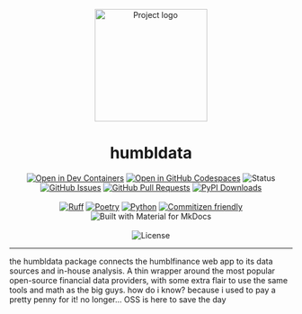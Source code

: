 <p align="center"><img src="assets/humbldata_logo.png" width="200" alt="Project logo"></p>

<h1 align="center">humbldata</h1>

<p align="center">
  <a href="https://vscode.dev/redirect?url=vscode://ms-vscode-remote.remote-containers/cloneInVolume?url=https://github.com/jjfantini/humbldata"><img src="https://img.shields.io/static/v1?label=Dev%20Containers&message=Open&color=blue&logo=visualstudiocode" alt="Open in Dev Containers"></a>
  <a href="https://github.com/codespaces/new?hide_repo_select=true&ref=main&repo=450509735"><img src="https://img.shields.io/static/v1?label=GitHub%20Codespaces&message=Open&color=blue&logo=github" alt="Open in GitHub Codespaces"></a>
  <img src="https://img.shields.io/badge/status-active-success.svg" alt="Status">
  <a href="https://github.com/jjfantini/humbldata/issues"><img src="https://img.shields.io/github/issues/jjfantini/humbldata.svg" alt="GitHub Issues"></a>
  <a href="https://github.com/jjfantini/humbldata/pulls"><img src="https://img.shields.io/github/issues-pr/jjfantini/humbldata.svg" alt="GitHub Pull Requests"></a>
  <a href="https://pypi.org/project/humbldata/"><img src="https://img.shields.io/pypi/dw/humbldata" alt="PyPI Downloads"></a>
  <br>
  <br>
  <a href="https://github.com/astral-sh/ruff"><img src="https://img.shields.io/endpoint?url=https://raw.githubusercontent.com/astral-sh/ruff/main/assets/badge/v2.json" alt="Ruff"></a>
  <a href="https://python-poetry.org/"><img src="https://img.shields.io/endpoint?url=https://python-poetry.org/badge/v0.json" alt="Poetry"></a>
  <a href="https://www.python.org"><img src="https://img.shields.io/badge/Python-3.11.7-3776AB.svg?style=flat&logo=python&logoColor=white" alt="Python"></a>
  <a href="http://commitizen.github.io/cz-cli/"><img src="https://img.shields.io/badge/commitizen-friendly-brighgreen.svg" alt="Commitizen friendly"></a>
  <img src="https://img.shields.io/badge/Material_for_MkDocs-526CFE?style=flat&logo=MaterialForMkDocs&logoColor=white&color=%23F79431" alt="Built with Material for MkDocs">
  <br>
  <br>
  <img src="https://img.shields.io/badge/License-Proprietary-black" alt="License">
</p>


---
the humbldata package connects the humblfinance web app to its data sources and in-house analysis. A thin wrapper around the most popular open-source financial data providers, with some extra flair to use the same tools and math as the big guys. how do i know? because i used to pay a pretty penny for it! no longer... OSS is here to save the day